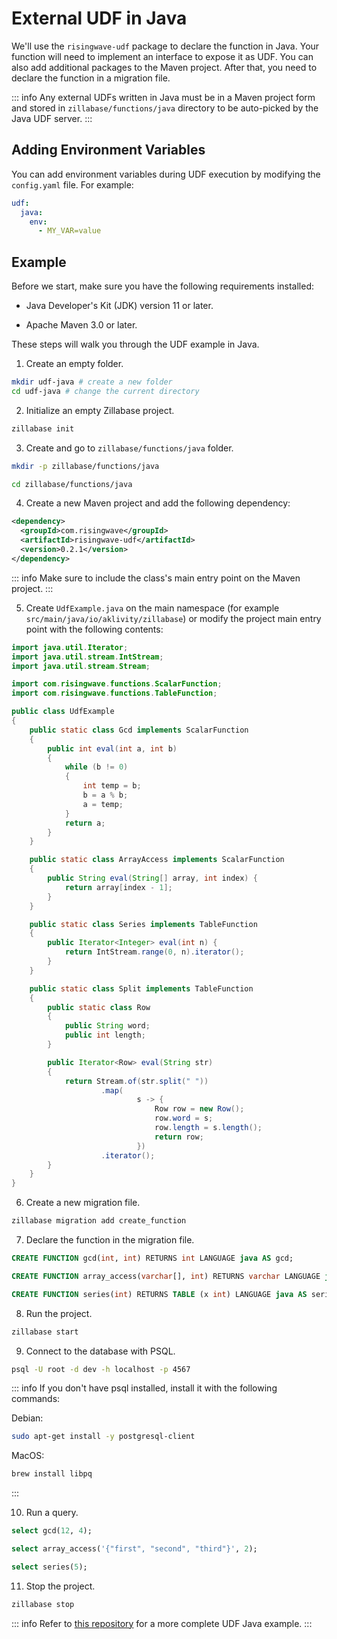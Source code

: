 # External UDF in Java

We'll use the `risingwave-udf` package to declare the function in Java. Your function will need to implement an interface to expose it as UDF. You can also add additional packages to the Maven project. After that, you need to declare the function in a migration file.

::: info
Any external UDFs written in Java must be in a Maven project form and stored in `zillabase/functions/java` directory to be auto-picked by the Java UDF server.
:::

## Adding Environment Variables

You can add environment variables during UDF execution by modifying the `config.yaml` file. For example:

```yaml
udf:
  java:
    env:
      - MY_VAR=value
```

## Example

Before we start, make sure you have the following requirements installed:

- Java Developer's Kit (JDK) version 11 or later.

- Apache Maven 3.0 or later.

These steps will walk you through the UDF example in Java.

1. Create an empty folder.

```sh
mkdir udf-java # create a new folder
cd udf-java # change the current directory
```

2. Initialize an empty Zillabase project.

```sh
zillabase init
```

3. Create and go to `zillabase/functions/java` folder.

```sh
mkdir -p zillabase/functions/java

cd zillabase/functions/java
```

4. Create a new Maven project and add the following dependency:

```xml
<dependency>
  <groupId>com.risingwave</groupId>
  <artifactId>risingwave-udf</artifactId>
  <version>0.2.1</version>
</dependency>
```

::: info
Make sure to include the class's main entry point on the Maven project.
:::

5. Create `UdfExample.java` on the main namespace (for example `src/main/java/io/aklivity/zillabase`) or modify the project main entry point with the following contents:

```java
import java.util.Iterator;
import java.util.stream.IntStream;
import java.util.stream.Stream;

import com.risingwave.functions.ScalarFunction;
import com.risingwave.functions.TableFunction;

public class UdfExample
{
    public static class Gcd implements ScalarFunction
    {
        public int eval(int a, int b)
        {
            while (b != 0)
            {
                int temp = b;
                b = a % b;
                a = temp;
            }
            return a;
        }
    }

    public static class ArrayAccess implements ScalarFunction
    {
        public String eval(String[] array, int index) {
            return array[index - 1];
        }
    }

    public static class Series implements TableFunction
    {
        public Iterator<Integer> eval(int n) {
            return IntStream.range(0, n).iterator();
        }
    }

    public static class Split implements TableFunction
    {
        public static class Row
        {
            public String word;
            public int length;
        }

        public Iterator<Row> eval(String str)
        {
            return Stream.of(str.split(" "))
                    .map(
                            s -> {
                                Row row = new Row();
                                row.word = s;
                                row.length = s.length();
                                return row;
                            })
                    .iterator();
        }
    }
}
```

6. Create a new migration file.

```sh
zillabase migration add create_function
```

7. Declare the function in the migration file.

```sql
CREATE FUNCTION gcd(int, int) RETURNS int LANGUAGE java AS gcd;

CREATE FUNCTION array_access(varchar[], int) RETURNS varchar LANGUAGE java AS array_access;

CREATE FUNCTION series(int) RETURNS TABLE (x int) LANGUAGE java AS series;
```

8. Run the project.

```sh
zillabase start
```

9. Connect to the database with PSQL.

```sh
psql -U root -d dev -h localhost -p 4567
```

::: info
If you don't have psql installed, install it with the following commands:

Debian:

```sh
sudo apt-get install -y postgresql-client
```

MacOS:

```sh
brew install libpq
```

:::

10. Run a query.

```sql
select gcd(12, 4);

select array_access('{"first", "second", "third"}', 2);

select series(5);
```

11. Stop the project.

```sh
zillabase stop
```

::: info
Refer to [this repository](https://github.com/aklivity/zillabase/tree/develop/examples/udf.java) for a more complete UDF Java example.
:::
